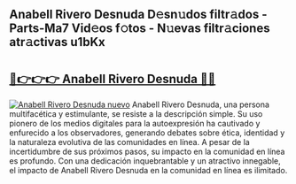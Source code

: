## Anabell Rivero Desnuda D𝚎sn𝚞dos filtr𝚊dos - Parts-Ma7 Vid𝚎os f𝚘tos - N𝚞evas filtr𝚊ciones atr𝚊ctivas u1bKx

# <h2><a href="http://mb9wmyi.tromn.icu/?c=Anabell+Rivero+Desnuda">🔗👉👉👉 Anabell Rivero Desnuda 🔗🔗</a></h2>

[![Anabell Rivero Desnuda nuevo](https://i.imgur.com/pEAQMta.gif)](http://mb9wmyi.tromn.icu/?c=Anabell+Rivero+Desnuda)
Anabell Rivero Desnuda, una persona multifacética y estimulante, se resiste a la descripción simple. Su uso pionero de los medios digitales para la autoexpresión ha cautivado y enfurecido a los observadores, generando debates sobre ética, identidad y la naturaleza evolutiva de las comunidades en línea. A pesar de la incertidumbre de sus próximos pasos, su impacto en la comunidad en línea es profundo. Con una dedicación inquebrantable y un atractivo innegable, el impacto de Anabell Rivero Desnuda en la comunidad en línea es ilimitado.
